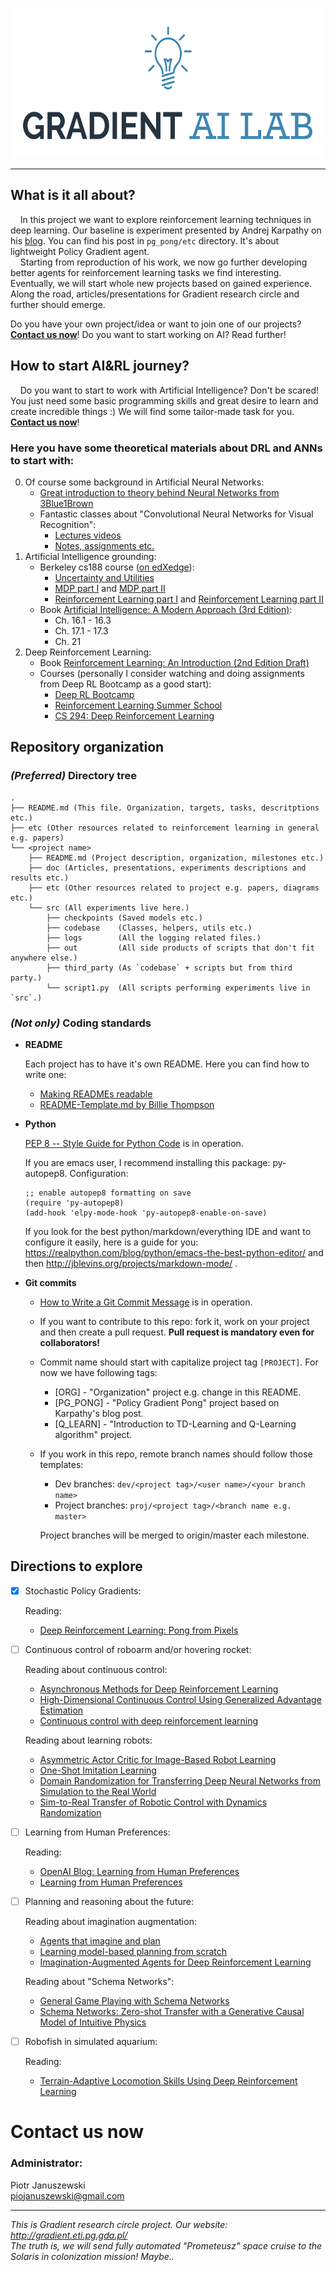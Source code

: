 <p align="center"><img width="600" height="240" src ="etc/logo.png" /></p>

---

## What is it all about?

&nbsp;&nbsp;&nbsp;&nbsp;In this project we want to explore reinforcement learning techniques in deep learning. Our baseline is experiment presented by Andrej Karpathy on his [blog](http://karpathy.github.io/2016/05/31/rl/). You can find his post in `pg_pong/etc` directory. It's about lightweight Policy Gradient agent.  
&nbsp;&nbsp;&nbsp;&nbsp;Starting from reproduction of his work, we now go further developing better agents for reinforcement learning tasks we find interesting. Eventually, we will start whole new projects based on gained experience.  
Along the road, articles/presentations for Gradient research circle and further should emerge.

Do you have your own project/idea or want to join one of our projects? **[Contact us now](#contact-us-now)**! Do you want to start working on AI? Read further!

## How to start AI&RL journey?

&nbsp;&nbsp;&nbsp;&nbsp;Do you want to start to work with Artificial Intelligence? Don't be scared! You just need some basic programming skills and great desire to learn and create incredible things :) We will find some tailor-made task for you. **[Contact us now](#contact-us-now)**!

### Here you have some theoretical materials about DRL and ANNs to start with:

0. Of course some background in Artificial Neural Networks:
    * [Great introduction to theory behind Neural Networks from 3Blue1Brown](https://www.youtube.com/playlist?list=PLZHQObOWTQDNU6R1_67000Dx_ZCJB-3pi)
    * Fantastic classes about "Convolutional Neural Networks for Visual Recognition":
        * [Lectures videos](https://www.youtube.com/playlist?list=PLkt2uSq6rBVctENoVBg1TpCC7OQi31AlC)
        * [Notes, assignments etc.](http://cs231n.github.io/)
1. Artificial Intelligence grounding:
    * Berkeley cs188 course ([on edXedge](https://edge.edx.org/courses/course-v1%3ABerkeley%2BCS188%2BSP17/)):
        * [Uncertainty and Utilities](https://www.youtube.com/watch?time_continue=15&v=GevK0-9n24g)
        * [MDP part I](https://www.youtube.com/watch?v=Oxqwwnm_x0s&t=4034s) and [MDP part II](https://www.youtube.com/watch?v=6pBvbLyn6fE&t=847s)
        * [Reinforcement Learning part I](https://www.youtube.com/watch?v=IXuHxkpO5E8) and [Reinforcement Learning part II](https://www.youtube.com/watch?v=yNeSFbE1jdY)
    * Book [Artificial Intelligence: A Modern Approach (3rd Edition)](https://dcs.abu.edu.ng/staff/abdulrahim-abdulrazaq/courses/cosc208/Artificial%20Intelligence%20A%20Modern%20Approach%20(3rd%20Edition).pdf):
        * Ch. 16.1 - 16.3
        * Ch. 17.1 - 17.3
        * Ch. 21
2. Deep Reinforcement Learning:
    * Book [Reinforcement Learning: An Introduction (2nd Edition Draft)](http://ufal.mff.cuni.cz/~straka/courses/npfl114/2016/sutton-bookdraft2016sep.pdf)
    * Courses (personally I consider watching and doing assignments from Deep RL Bootcamp as a good start):
        * [Deep RL Bootcamp](https://sites.google.com/view/deep-rl-bootcamp/home)
        * [Reinforcement Learning Summer School](http://videolectures.net/deeplearning2017_montreal/)
        * [CS 294: Deep Reinforcement Learning](http://rll.berkeley.edu/deeprlcourse/)

## Repository organization

### _(Preferred)_ Directory tree

```
.
├── README.md (This file. Organization, targets, tasks, descritptions etc.)
├── etc (Other resources related to reinforcement learning in general e.g. papers)
└── <project name> 
    ├── README.md (Project description, organization, milestones etc.)
    ├── doc (Articles, presentations, experiments descriptions and results etc.)
    ├── etc (Other resources related to project e.g. papers, diagrams etc.)
    └── src (All experiments live here.)
        ├── checkpoints (Saved models etc.)
        ├── codebase    (Classes, helpers, utils etc.)
        ├── logs        (All the logging related files.)
        ├── out         (All side products of scripts that don't fit anywhere else.)
        ├── third_party (As `codebase` + scripts but from third party.)
        └── script1.py  (All scripts performing experiments live in `src`.)

```

### _(Not only)_ Coding standards

* **README**

    Each project has to have it's own README. Here you can find how to write one:
    * [Making READMEs readable](https://open-source-guide.18f.gov/making-readmes-readable/)
    * [README-Template.md by Billie Thompson](https://gist.github.com/PurpleBooth/109311bb0361f32d87a2)

* **Python**

    [PEP 8 -- Style Guide for Python Code](https://www.python.org/dev/peps/pep-0008/) is in operation.
    
    If you are emacs user, I recommend installing this package: py-autopep8. Configuration:  
    ```elisp
    ;; enable autopep8 formatting on save
    (require 'py-autopep8)
    (add-hook 'elpy-mode-hook 'py-autopep8-enable-on-save)
    ```  
    If you look for the best python/markdown/everything IDE and want to configure it easily, here is a guide for you: https://realpython.com/blog/python/emacs-the-best-python-editor/ and then http://jblevins.org/projects/markdown-mode/ .

* **Git commits**

    * [How to Write a Git Commit Message](https://chris.beams.io/posts/git-commit/) is in operation.

    * If you want to contribute to this repo: fork it, work on your project and then create a pull request. **Pull request is mandatory even for collaborators!**

    * Commit name should start with capitalize project tag `[PROJECT]`. For now we have following tags:
        * [ORG] - "Organization" project e.g. change in this README.
        * [PG_PONG] - "Policy Gradient Pong" project based on Karpathy's blog post.
        * [Q_LEARN] - "Introduction to TD-Learning and Q-Learning algorithm" project.

    * If you work in this repo, remote branch names should follow those templates:

        * Dev branches: `dev/<project tag>/<user name>/<your branch name>`
        * Project branches: `proj/<project tag>/<branch name e.g. master>`

        Project branches will be merged to origin/master each milestone.

## Directions to explore

* [X] Stochastic Policy Gradients:

    Reading:  
    * [Deep Reinforcement Learning: Pong from Pixels](http://karpathy.github.io/2016/05/31/rl/)

* [ ] Continuous control of roboarm and/or hovering rocket:

    Reading about continuous control:  
    * [Asynchronous Methods for Deep Reinforcement Learning](https://arxiv.org/abs/1602.01783v2)
    * [High-Dimensional Continuous Control Using Generalized Advantage Estimation](https://arxiv.org/abs/1506.02438)
    * [Continuous control with deep reinforcement learning](https://arxiv.org/abs/1509.02971)
    
    Reading about learning robots:  
    * [Asymmetric Actor Critic for Image-Based Robot Learning](https://arxiv.org/abs/1710.06542)
    * [One-Shot Imitation Learning](https://arxiv.org/abs/1703.07326)
    * [Domain Randomization for Transferring Deep Neural Networks from Simulation to the Real World](https://arxiv.org/abs/1703.06907)
    * [Sim-to-Real Transfer of Robotic Control with Dynamics Randomization](https://arxiv.org/abs/1710.06537)

* [ ] Learning from Human Preferences:  
    
    Reading:
    * [OpenAI Blog: Learning from Human Preferences](https://blog.openai.com/deep-reinforcement-learning-from-human-preferences/)
    * [Learning from Human Preferences](https://arxiv.org/abs/1706.03741v3)
      
* [ ] Planning and reasoning about the future:

    Reading about imagination augmentation:  
    * [Agents that imagine and plan](https://deepmind.com/blog/agents-imagine-and-plan/)
    * [Learning model-based planning from scratch](https://arxiv.org/pdf/1707.06170.pdf)
    * [Imagination-Augmented Agents for Deep Reinforcement Learning](https://arxiv.org/pdf/1707.06203.pdf)

    Reading about "Schema Networks":  
    * [General Game Playing with Schema Networks](https://www.vicarious.com/general-game-playing-with-schema-networks.html)
    * [Schema Networks: Zero-shot Transfer with a Generative Causal Model of Intuitive Physics](https://arxiv.org/abs/1706.04317)

* [ ] Robofish in simulated aquarium:

    Reading:  
    * [Terrain-Adaptive Locomotion Skills Using Deep Reinforcement Learning](https://www.cs.ubc.ca/~van/papers/2016-TOG-deepRL/index.html)
    
# Contact us now
### Administrator:
Piotr Januszewski  
piojanuszewski@gmail.com

---

_This is Gradient research circle project. Our website: http://gradient.eti.pg.gda.pl/_  
_The truth is, we will send fully automated "Prometeusz" space cruise to the Solaris in colonization mission! Maybe.._
